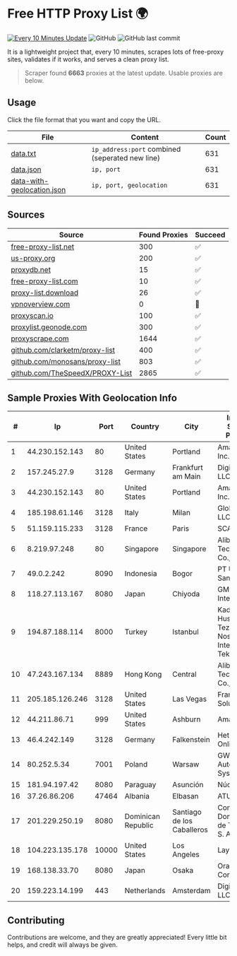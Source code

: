 
# Free HTTP Proxy List 🌍

[![Every 10 Minutes Update](https://github.com/mertguvencli/http-proxy-list/actions/workflows/main.yml/badge.svg?branch=main)](https://github.com/mertguvencli/http-proxy-list/actions/workflows/main.yml)
![GitHub](https://img.shields.io/github/license/mertguvencli/http-proxy-list)
![GitHub last commit](https://img.shields.io/github/last-commit/mertguvencli/http-proxy-list)

It is a lightweight project that, every 10 minutes, scrapes lots of free-proxy sites, validates if it works, and serves a clean proxy list.


> Scraper found **6663** proxies at the latest update. Usable proxies are below.

## Usage

Click the file format that you want and copy the URL.


|File|Content|Count|
|----|-------|-----|
|[data.txt](https://raw.githubusercontent.com/mertguvencli/http-proxy-list/main/proxy-list/data.txt)|`ip_address:port` combined (seperated new line)|631|
|[data.json](https://raw.githubusercontent.com/mertguvencli/http-proxy-list/main/proxy-list/data.json)|`ip, port`|631|
|[data-with-geolocation.json](https://raw.githubusercontent.com/mertguvencli/http-proxy-list/main/proxy-list/data-with-geolocation.json)|`ip, port, geolocation`|631|

## Sources

|Source|Found Proxies|Succeed|
|------|-------------|-------|
|[free-proxy-list.net](https://free-proxy-list.net)|300|✅|
|[us-proxy.org](https://www.us-proxy.org)|200|✅|
|[proxydb.net](http://proxydb.net)|15|✅|
|[free-proxy-list.com](https://free-proxy-list.com/?page=&port=&type%5B%5D=http&type%5B%5D=https&up_time=0&search=Search)|10|✅|
|[proxy-list.download](https://www.proxy-list.download/HTTP)|26|✅|
|[vpnoverview.com](https://vpnoverview.com/privacy/anonymous-browsing/free-proxy-servers)|0|🚫|
|[proxyscan.io](https://www.proxyscan.io)|100|✅|
|[proxylist.geonode.com](https://proxylist.geonode.com/api/proxy-list?limit=300&page=1&sort_by=lastChecked&sort_type=desc&protocols=http,https)|300|✅|
|[proxyscrape.com](https://api.proxyscrape.com/v2/?request=displayproxies&protocol=http&timeout=10000&country=all&ssl=all&anonymity=all)|1644|✅|
|[github.com/clarketm/proxy-list](https://raw.githubusercontent.com/clarketm/proxy-list/master/proxy-list-raw.txt)|400|✅|
|[github.com/monosans/proxy-list](https://raw.githubusercontent.com/monosans/proxy-list/main/proxies/http.txt)|803|✅|
|[github.com/TheSpeedX/PROXY-List](https://raw.githubusercontent.com/TheSpeedX/PROXY-List/master/http.txt)|2865|✅|


## Sample Proxies With Geolocation Info

|#|Ip|Port|Country|City|Internet Service Provider|
|-|--|----|-------|----|-------------------------|
|1|44.230.152.143|80|United States|Portland|Amazon.com, Inc.|
|2|157.245.27.9|3128|Germany|Frankfurt am Main|DigitalOcean, LLC|
|3|44.230.152.143|80|United States|Portland|Amazon.com, Inc.|
|4|185.198.61.146|3128|Italy|Milan|Global Router LLC|
|5|51.159.115.233|3128|France|Paris|SCALEWAY|
|6|8.219.97.248|80|Singapore|Singapore|Alibaba (US) Technology Co., Ltd.|
|7|49.0.2.242|8090|Indonesia|Bogor|PT Usaha Adi Sanggoro|
|8|118.27.113.167|8080|Japan|Chiyoda|GMO Internet, Inc.|
|9|194.87.188.114|8000|Turkey|Istanbul|Kadir Huseyin Tezcan Nosspeed Internet Teknolojileri|
|10|47.243.167.134|8889|Hong Kong|Central|Alibaba (US) Technology Co., Ltd.|
|11|205.185.126.246|3128|United States|Las Vegas|FranTech Solutions|
|12|44.211.86.71|999|United States|Ashburn|Amazon.com|
|13|46.4.242.149|3128|Germany|Falkenstein|Hetzner Online GmbH|
|14|80.252.5.34|7001|Poland|Warsaw|GWNET Autonomus System|
|15|181.94.197.42|8080|Paraguay|Asunción|Núcleo S.A.|
|16|37.26.86.206|47464|Albania|Elbasan|ATU|
|17|201.229.250.19|8080|Dominican Republic|Santiago de los Caballeros|Compañía Dominicana de Teléfonos S. A.|
|18|104.223.135.178|10000|United States|Los Angeles|LayerHost|
|19|168.138.33.70|8080|Japan|Osaka|Oracle Corporation|
|20|159.223.14.199|443|Netherlands|Amsterdam|DigitalOcean, LLC|



## Contributing

Contributions are welcome, and they are greatly appreciated! Every
little bit helps, and credit will always be given.

